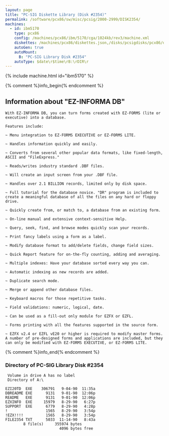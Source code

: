 ```yaml
---
layout: page
title: "PC-SIG Diskette Library (Disk #2354)"
permalink: /software/pcx86/sw/misc/pcsig/2000-2999/DISK2354/
machines:
  - id: ibm5170
    type: pcx86
    config: /machines/pcx86/ibm/5170/cga/1024kb/rev3/machine.xml
    diskettes: /machines/pcx86/diskettes.json,/disks/pcsigdisks/pcx86/diskettes.json
    autoGen: true
    autoMount:
      B: "PC-SIG Library Disk #2354"
    autoType: $date\r$time\rB:\rDIR\r
---
```


{% include machine.html id="ibm5170" %}

{% comment %}info_begin{% endcomment %}

## Information about "EZ-INFORMA DB"

    With EZ-INFORMA DB, you can turn forms created with EZ-FORMS (lite or
    executive) into a database.
    
    Features include:
    
    ~ Menu integration to EZ-FORMS EXECUTIVE or EZ-FORMS LITE.
    
    ~ Handles information quickly and easily.
    
    ~ Converts from several other popular data formats, like fixed-length,
    ASCII and "FileExpress."
    
    ~ Reads/writes industry standard .DBF files.
    
    ~ Will create an input screen from your .DBF file.
    
    ~ Handles over 2.1 BILLION records, limited only by disk space.
    
    ~ Full tutorial for the database novice. "DR" program is included to
    create a meaningful database of all the files on any hard or floppy
    drive.
    
    ~ Quickly create from, or match to, a database from an existing form.
    
    ~ On-line manual and extensive context-sensitive Help.
    
    ~ Query, seek, find, and browse modes quickly scan your records.
    
    ~ Print fancy labels using a form as a label.
    
    ~ Modify database format to add/delete fields, change field sizes.
    
    ~ Quick Report feature for on-the-fly counting, adding and averaging.
    
    ~ Multiple indexes: Have your database sorted every way you can.
    
    ~ Automatic indexing as new records are added.
    
    ~ Duplicate search mode.
    
    ~ Merge or append other database files.
    
    ~ Keyboard macros for those repetitive tasks.
    
    ~ Field validations: numeric, logical, date.
    
    ~ Can be used as a fill-out only module for EZFX or EZFL.
    
    ~ Forms printing with all the features supported in the source form.
    
    ~ EZFX v2.4 or EZFL vE20 or higher is required to modify master forms.
    A number of pre-designed forms and applications are included, but they
    can only be modified with EZ-FORMS EXECUTIVE, or EZ-FORMS LITE.
{% comment %}info_end{% endcomment %}


### Directory of PC-SIG Library Disk #2354

     Volume in drive A has no label
     Directory of A:\

    EZI20TD  EXE    306791   9-04-90  11:35a
    DBREADME EXE      9131   9-01-90  12:06p
    README   EXE      9131   9-01-90  12:06p
    EZXINFO  EXE     15979   8-29-90   6:27p
    SUPPORT  EXE      6779   8-29-90   4:28p
    !                 1565   8-29-90   3:54p
    !EZX!!!!          1565   8-29-90   3:54p
    FILE2354 TXT      5033  11-14-90   8:43a
            8 file(s)     355974 bytes
                            4096 bytes free
